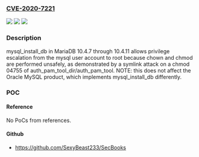 ### [CVE-2020-7221](https://cve.mitre.org/cgi-bin/cvename.cgi?name=CVE-2020-7221)
![](https://img.shields.io/static/v1?label=Product&message=n%2Fa&color=blue)
![](https://img.shields.io/static/v1?label=Version&message=n%2Fa&color=blue)
![](https://img.shields.io/static/v1?label=Vulnerability&message=n%2Fa&color=brighgreen)

### Description

mysql_install_db in MariaDB 10.4.7 through 10.4.11 allows privilege escalation from the mysql user account to root because chown and chmod are performed unsafely, as demonstrated by a symlink attack on a chmod 04755 of auth_pam_tool_dir/auth_pam_tool. NOTE: this does not affect the Oracle MySQL product, which implements mysql_install_db differently.

### POC

#### Reference
No PoCs from references.

#### Github
- https://github.com/SexyBeast233/SecBooks

